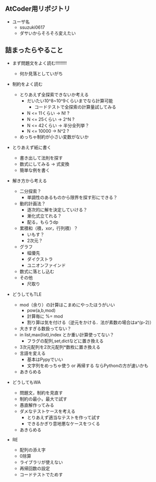 ## AtCoder用リポジトリ
- ユーザ名
    - ssuzuki0617
    - ダサいからそろそろ変えたい
## 詰まったらやること
- まず問題文をよく読む!!!!!!!!!
    - 何か見落としていがち
- 制約をよく読む
    - とりあえず全探索できないか考える
        - だいたい10^8~10^9くらいまでなら計算可能
            - コードテストで全探索の計算量試してみる
        - N <= 11くらい → N! ?
        - N <= 25くらい → 2^N ?
        - N <= 42くらい → 半分全列挙？
        - N <= 10000 → N^2 ?
    - めっちゃ制約が小さい変数がないか
- とりあえず紙に書く
    - 書き出して法則を探す
    - 数式にしてみる → 式変換
    - 簡単な例を書く
- 解き方から考える
    - 二分探索？
        - 単調性のあるものから限界を探す形にできる？
    - 動的計画法？
        - 逐次的に解を決定していける？
        - 漸化式立てれる？
        - 配る，もらうdp
    - 累積和（積，xor，行列積）？
        - いもす？
        - 2次元？
    - グラフ
        - 幅優先
        - ダイクストラ
        - ユニオンファインド
    - 数式に落とし込む
    - その他
        - 尺取り
- どうしてもTLE
    - mod（余り）の計算はこまめにやったほうがいい
        - pow(a,b,mod)
        - 計算毎に %= mod
        - 割り算は気を付ける（逆元をかける．法が素数の場合はa^(p-2)）
    - 大きすぎる数扱ってない？
    - in list,max(list),index とか重い計算使ってない？
        - フラグの配列,set,dictなどに置き換える
    - 3次元配列を2次元配列*数枚に置き換える
    - 言語を変える
        - 基本はPypyでいい
        - 文字列をめっちゃ使う or 再帰する ならPythonの方が速いかも
    - あきらめる

- どうしてもWA
    - 問題文，制約を見直す
    - 制約の最小，最大で試す
    - 愚直解作ってみる
    - ダメなテストケースを考える
        - とりあえず適当なテストを作って試す
        - できるかぎり意地悪なケースをつくる
    - あきらめる
- RE
    - 配列の添え字
    - 0除算
    - ライブラリが使えない
    - 再帰回数の設定
    - コードテストでためす